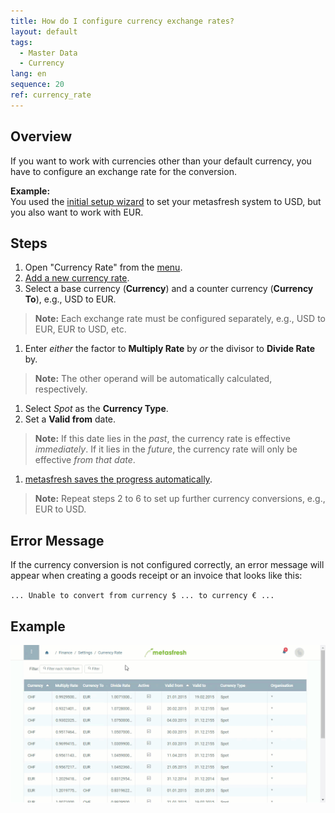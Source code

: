 ```yaml
---
title: How do I configure currency exchange rates?
layout: default
tags:
  - Master Data
  - Currency
lang: en
sequence: 20
ref: currency_rate
---
```


## Overview
If you want to work with currencies other than your default currency, you have to configure an exchange rate for the conversion.

**Example:**<br>
You used the [initial setup wizard](InitialSetupWizard) to set your metasfresh system to USD, but you also want to work with EUR.

## Steps
1. Open "Currency Rate" from the [menu](Menu).
1. [Add a new currency rate](New_Record_Window).
1. Select a base currency (**Currency**) and a counter currency (**Currency To**), e.g., USD to EUR.
 >**Note:** Each exchange rate must be configured separately, e.g., USD to EUR, EUR to USD, etc.

1. Enter *either* the factor to **Multiply Rate** by *or* the divisor to **Divide Rate** by.
 >**Note:** The other operand will be automatically calculated, respectively.

1. Select *Spot* as the **Currency Type**.
1. Set a **Valid from** date.
 >**Note:** If this date lies in the *past*, the currency rate is effective *immediately*. If it lies in the *future*, the currency rate will only be effective *from that date*.

1. [metasfresh saves the progress automatically](Saveindicator).
 >**Note:** Repeat steps 2 to 6 to set up further currency conversions, e.g., EUR to USD.

## Error Message
If the currency conversion is not configured correctly, an error message will appear when creating a goods receipt or an invoice that looks like this:

`... Unable to convert from currency $ ... to currency € ...`

## Example
![](assets/Currency_Rate_walkthrough.gif)
